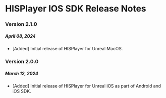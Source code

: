 # HISPlayer IOS SDK Release Notes
### Version 2.1.0
##### April 08, 2024
- [Added] Initial release of HISPlayer for Unreal MacOS.
### Version 2.0.0
##### March 12, 2024
- [Added] Initial release of HISPlayer for Unreal iOS as part of Android and iOS SDK.
